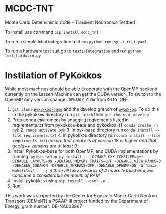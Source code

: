 # MCDC-TNT
Monte Carlo Deterministic Code - Transient Neutronics Testbed

To install use command `pip install mcdc_tnt`

To run a simple intial initegration test run `python run.py -i tc_1.yaml`.

To run a hardware test suit go to `tests/integration` and run `python test_hardware.py`

# Instilation of PyKokkos
While most machines should be able to operate with the OpenMP backend currently on the Lassen Machine can get the CUDA version. To switch to the OpenMP only version change  `-DENABLE_CUDA` from `ON` to `OFF.

1. `git clone` [`pykokkos-base`](https://github.com/kokkos/pykokkos-base) and the develop granch of [`pykokkos`](github.com/kokkos/pykokkos). To do this in the pykokkos directory run `git fetch` then `git checkout develop`
2. Prep conda enviroment by snagging reqirements listed in reqirements.txt from pykokkos-base and pykokkos. (1. `conda create -n pyk` 2. `conda activate pyk` 3. in pyk-base directory run `conda install --file requirments.txt` 4. in pykokkos directory run `conda install --file requirments.txt`) *ensure that cmake is of version 18 or higher and that gcc/g++ versions are at least 9*
3. Install Pykokkos-base for both OpenMP, and CUDA implementations by running:
`python setup.py install -- -DCMAKE_CXX_COMPILER=g++ -DENABLE_LAYOUTS=ON -DENABLE_MEMORY_TRAITS=OFF -DENABLE_VIEW_RANKS=3 -DENABLE_CUDA=ON -DENABLE_THREADS=OFF -DENABLE_OPENMP=ON -G "Unix Makefiles" -- -j 4` *this will take upwards of 2 hours to build and will consume a considerable ammount of RAM*
4. Install pykokkos using `pip install --user -e .`
5. Run!


This work was supported by the Center for Exascale Monte-Carlo Neutron Transport (CEMeNT) a PSAAP-III project funded by the Department of Energy, grant number: DE-NA003967.
